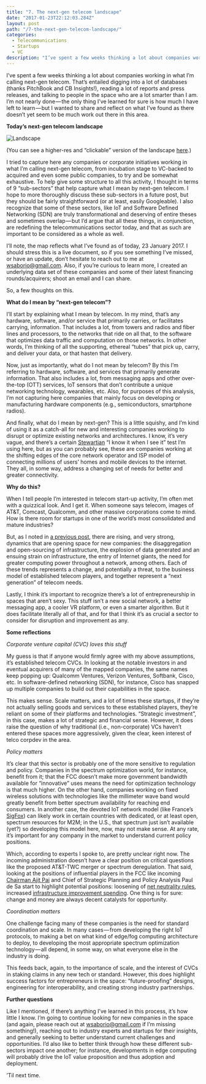 ```yaml
---
title: "7. The next-gen telecom landscape"
date: "2017-01-23T22:12:03.284Z"
layout: post
path: "/7-the-next-gen-telecom-landscape/"
categories:
  - Telecommunications
  - Startups
  - VC
description: "I’ve spent a few weeks thinking a lot about companies working in what I’m calling next-gen telecom."
---
```

I’ve spent a few weeks thinking a lot about companies working in what I’m calling next-gen telecom. That’s entailed digging into a lot of databases (thanks PitchBook and CB Insights!), reading a lot of reports and press releases, and talking to people in the space who are a lot smarter than I am. I’m not nearly done — the only thing I’ve learned for sure is how much I have left to learn — but I wanted to share and reflect on what I’ve found as there doesn’t yet seem to be much work out there in this area.

<strong>Today’s next-gen telecom landscape</strong>

<img src="/Next-Gen_Telecom_Landscape.jpg" alt="Landscape" href="https://docs.google.com/presentation/d/1z8yUAibphpwNVCsebL694I-JehYqyPD_9yBDnqLXy1Y/pub?start=false&loop=false&delayms=3000">

(You can see a higher-res and “clickable” version of the landscape <a href="https://docs.google.com/presentation/d/1z8yUAibphpwNVCsebL694I-JehYqyPD_9yBDnqLXy1Y/pub?start=false&loop=false&delayms=3000">here</a>.)

I tried to capture here any companies or corporate initiatives working in what I’m calling next-gen telecom, from incubation stage to VC-backed to acquired and even some public companies, to try and be somewhat exhaustive. To help give some structure to all this activity, I thought in terms of 9 “sub-sectors” that help capture what I mean by next-gen telecom. I hope to more thoroughly discuss these sub-sectors in a future post, but they should be fairly straightforward (or at least, easily Googleable). I also recognize that some of these sectors, like IoT and Software Defined Networking (SDN) are truly transformational and deserving of entire theses and sometimes overlap — but I’d argue that all these things, in conjunction, are redefining the telecommunications sector today, and that as such are important to be considered as a whole as well.

I’ll note, the map reflects what I’ve found as of today, 23 January 2017. I should stress this is a live document, so if you see something I’ve missed, or have an update, don’t hesitate to reach out to me at <a href="mailto:wsaborio@gmail.com">wsaborio@gmail.com</a>. Also, if you’re curious to learn more, I created an underlying data set of these companies and some of their latest financing rounds/acquirers; shoot an email and I can share.

So, a few thoughts on this.

<strong>What do I mean by “next-gen telecom”?</strong>

I’ll start by explaining what I mean by telecom. In my mind, that’s any hardware, software, and/or service that primarily carries, or facilitates carrying, information. That includes a lot, from towers and radios and fiber lines and processors, to the networks that ride on all that, to the software that optimizes data traffic and computation on those networks. In other words, I’m thinking of all the supporting, ethereal “tubes” that pick up, carry, and deliver your data, or that hasten that delivery.

Now, just as importantly, what do I not mean by telecom? By this I’m referring to hardware, software, and services that primarily generate information. That also includes a lot, from messaging apps and other over-the-top (OTT) services, IoT sensors that don’t contribute a unique networking technology, wearables, etc. Also, for purposes of this analysis, I’m not capturing here companies that mainly focus on developing or manufacturing hardware components (e.g., semiconductors, smartphone radios).

And finally, what do I mean by next-gen? This is a little squishy, and I’m kind of using it as a catch-all for new and interesting companies working to disrupt or optimize existing networks and architectures. I know, it’s very vague, and there’s a certain <a href="https://en.wikipedia.org/wiki/I_know_it_when_I_see_it">Stewartian</a> “I know it when I see it” test I’m using here, but as you can probably see, these are companies working at the shifting edges of the core network operator and ISP model of connecting millions of users’ homes and mobile devices to the internet. They all, in some way, address a changing set of needs for better and greater connectivity.

<strong>Why do this?</strong>

When I tell people I’m interested in telecom start-up activity, I’m often met with a quizzical look. And I get it. When someone says telecom, images of AT&T, Comcast, Qualcomm, and other massive corporations come to mind. How is there room for startups in one of the world’s most consolidated and mature industries?

But, as I noted in <a href="https://medium.com/salsa-silicon/6-disruptive-forces-in-telco-a2bd2cebf534">a previous post</a>, there are rising, and very strong, dynamics that are opening space for new companies: the disaggregation and open-sourcing of infrastructure, the explosion of data generated and an ensuing strain on infrastructure, the entry of Internet giants, the need for greater computing power throughout a network, among others. Each of these trends represents a change, and potentially a threat, to the business model of established telecom players, and together represent a “next generation” of telecom needs.

Lastly, I think it’s important to recognize there’s a lot of entrepreneurship in spaces that aren’t sexy. This stuff isn’t a new social network, a better messaging app, a cooler VR platform, or even a smarter algorithm. But it does facilitate literally all of that, and for that I think it’s as crucial a sector to consider for disruption and improvement as any.

<strong>Some reflections</strong>

<em>Corporate venture capital (CVC) loves this stuff</em>

My guess is that if anyone would firmly agree with my above assumptions, it’s established telecom CVCs. In looking at the notable investors in and eventual acquirers of many of the mapped companies, the same names keep popping up: Qualcomm Ventures, Verizon Ventures, Softbank, Cisco, etc. In software-defined networking (SDN), for instance, Cisco has snapped up multiple companies to build out their capabilities in the space.

This makes sense. Scale matters, and a lot of times these startups, if they’re not actually selling goods and services to these established players, they’re reliant on some of their platforms and technologies. “Strategic investment”, in this case, makes a lot of strategic and financial sense. However, it does raise the question of why traditional (i.e., non-corporate) VCs haven’t entered these spaces more aggressively, given the clear, keen interest of telco corpdev in the area.

<em>Policy matters</em>

It’s clear that this sector is probably one of the more sensitive to regulation and policy. Companies in the spectrum optimization world, for instance, benefit from it; that the FCC doesn’t make more government bandwidth available for “innovative” uses means the need for optimization technology is that much higher. On the other hand, companies working on fixed wireless solutions with technologies like the millimeter wave band would greatly benefit from better spectrum availability for reaching end consumers. In another case, the devoted IoT network model (like France’s <a href="https://www.sigfox.com/">SigFox</a>) can likely work in certain countries with dedicated, or at least open, spectrum resources for M2M; in the U.S., that spectrum just isn’t available (yet?) so developing this model here, now, may not make sense. At any rate, it’s important for any company in the market to understand current policy positions.

Which, according to experts I spoke to, are pretty unclear right now. The incoming administration doesn’t have a clear position on critical questions like the proposed AT&T-TWC merger or spectrum deregulation. That said, looking at the positions of influential players in the FCC like incoming <a href="http://www.forbes.com/sites/haroldfurchtgottroth/2017/01/22/president-trump-designates-ajit-pai-as-chairman-of-fcc/#86c8a2b4d101">Chairman Ajit Pai</a> and Chief of Strategic Planning and Policy Analysis Paul de Sa start to highlight potential positions: loosening of <a href="http://arstechnica.com/tech-policy/2017/01/fcc-to-be-led-by-ajit-pai-staunch-opponent-of-consumer-protection-rules/">net neutrality rules</a>, increased <a href="http://transition.fcc.gov/Daily_Releases/Daily_Business/2017/db0119/DOC-343135A1.pdf">infrastructure improvement spending</a>. One thing is for sure: change and money are always decent catalysts for opportunity.

<em>Coordination matters</em>

One challenge facing many of these companies is the need for standard coordination and scale. In many cases — from developing the right IoT protocols, to making a bet on what kind of edge/fog computing architecture to deploy, to developing the most appropriate spectrum optimization technology — all depend, in some way, on what everyone else in the industry is doing.

This feeds back, again, to the importance of scale, and the interest of CVCs in staking claims in any new tech or standard. However, this does highlight success factors for entrepreneurs in the space: “future-proofing” designs, engineering for interoperability, and creating strong industry partnerships.

<strong>Further questions</strong>

Like I mentioned, if there’s anything I’ve learned in this process, it’s how little I know. I’m going to continue looking for new companies in the space (and again, please reach out at <a href="mailto:wsaborio@gmail.com">wsaborio@gmail.com</a> if I’m missing something!), reaching out to industry experts and startups for their insights, and generally seeking to better understand current challenges and opportunities. I’d also like to better think through how these different sub-sectors impact one another; for instance, developments in edge computing will probably drive the IoT value proposition and thus adoption and deployment.

’Til next time.
